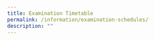 ```yaml
---
title: Examination Timetable
permalink: /information/examination-schedules/
description: ""
---
```

